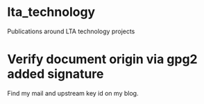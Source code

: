 # lta_technology

Publications around LTA technology projects

# Verify document origin via gpg2 added signature

Find my mail and upstream key id on my blog.
